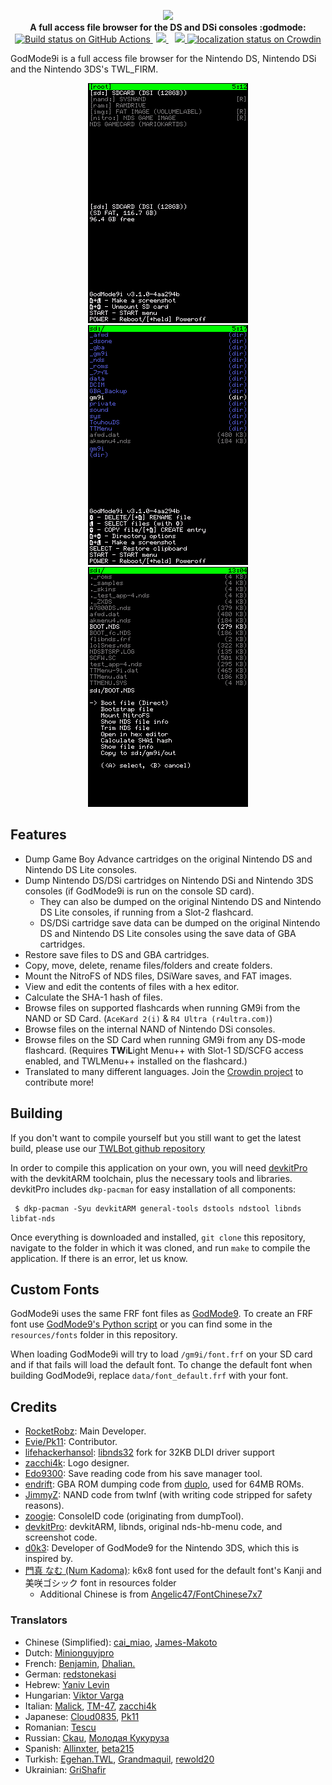 <p align="center">
	<img src="https://github.com/DS-Homebrew/GodMode9i/raw/master/resources/logo2_small.png"><br>
	<b>A full access file browser for the DS and DSi consoles :godmode:</b>
	<br>
	<a href="https://github.com/DS-Homebrew/GodMode9i/actions/workflows/building.yml">
		<img src="https://github.com/DS-Homebrew/GodMode9i/actions/workflows/building.yml/badge.svg" height="20" alt="Build status on GitHub Actions">
	</a>
	<a href="https://discord.gg/fCzqcWteC4" style="padding-left: 5px; padding-right: 5px;">
		<img src="https://img.shields.io/badge/Discord%20Server-%23GodMode9i-green.svg">
	</a>
	<a href="https://gbatemp.net/threads/release-godmode9i-all-access-file-browser-for-the-ds-i-and-3ds.520096/" style="padding-left: 5px;">
		<img src="https://img.shields.io/badge/GBAtemp-thread-blue.svg" height="20">
	</a>
	<a href="https://crowdin.com/project/godmode9i">
		<img src="https://badges.crowdin.net/godmode9i/localized.svg" alt="localization status on Crowdin">
	</a>
</p>

GodMode9i is a full access file browser for the Nintendo DS, Nintendo DSi and the Nintendo 3DS's TWL_FIRM.

<div align="center">
	<img src="https://github.com/DS-Homebrew/GodMode9i/raw/master/resources/screenshots/drive-menu.png" alt="Drive menu">
	<img src="https://github.com/DS-Homebrew/GodMode9i/raw/master/resources/screenshots/file-list.png" alt="File list">
	<img src="https://github.com/DS-Homebrew/GodMode9i/raw/master/resources/screenshots/nds-file-menu.png" alt="NDS file menu">
</div>

## Features

- Dump Game Boy Advance cartridges on the original Nintendo DS and Nintendo DS Lite consoles.
- Dump Nintendo DS/DSi cartridges on Nintendo DSi and Nintendo 3DS consoles (if GodMode9i is run on the console SD card).
   - They can also be dumped on the original Nintendo DS and Nintendo DS Lite consoles, if running from a Slot-2 flashcard.
   - DS/DSi cartridge save data can be dumped on the original Nintendo DS and Nintendo DS Lite consoles using the save data of GBA cartridges.
- Restore save files to DS and GBA cartridges.
- Copy, move, delete, rename files/folders and create folders.
- Mount the NitroFS of NDS files, DSiWare saves, and FAT images.
- View and edit the contents of files with a hex editor.
- Calculate the SHA-1 hash of files.
- Browse files on supported flashcards when running GM9i from the NAND or SD Card. (`AceKard 2(i)` & `R4 Ultra (r4ultra.com)`)
- Browse files on the internal NAND of Nintendo DSi consoles.
- Browse files on the SD Card when running GM9i from any DS-mode flashcard. (Requires **TW**i**L**ight Menu++ with Slot-1 SD/SCFG access enabled, and TWLMenu++ installed on the flashcard.)
- Translated to many different languages. Join the [Crowdin project](https://crowdin.com/project/godmode9i) to contribute more!

## Building
If you don't want to compile yourself but you still want to get the latest build, please use our [TWLBot github repository](https://github.com/TWLBot/Builds/blob/master/extras/GodMode9i.7z)

In order to compile this application on your own, you will need [devkitPro](https://devkitpro.org/) with the devkitARM toolchain, plus the necessary tools and libraries. devkitPro includes `dkp-pacman` for easy installation of all components:

```
 $ dkp-pacman -Syu devkitARM general-tools dstools ndstool libnds libfat-nds
```

Once everything is downloaded and installed, `git clone` this repository, navigate to the folder in which it was cloned, and run `make` to compile the application. If there is an error, let us know.

## Custom Fonts
GodMode9i uses the same FRF font files as [GodMode9](https://github.com/d0k3/GodMode9). To create an FRF font use [GodMode9's Python script](https://github.com/d0k3/GodMode9/blob/master/utils/fontriff.py) or you can find some in the `resources/fonts` folder in this repository.

When loading GodMode9i will try to load `/gm9i/font.frf` on your SD card and if that fails will load the default font. To change the default font when building GodMode9i, replace `data/font_default.frf` with your font.

## Credits
- [RocketRobz](https://github.com/RocketRobz): Main Developer.
- [Evie/Pk11](https://github.com/Epicpkmn11): Contributor.
- [lifehackerhansol](https://github.com/lifehackerhansol): [libnds32](https://github.com/lifehackerhansol/libnds32) fork for 32KB DLDI driver support
- [zacchi4k](https://github.com/zacchi4k): Logo designer.
- [Edo9300](https://github.com/edo9300): Save reading code from his save manager tool.
- [endrift](https://github.com/endrift): GBA ROM dumping code from [duplo](https://github.com/endrift/duplo), used for 64MB ROMs.
- [JimmyZ](https://github.com/JimmyZ): NAND code from twlnf (with writing code stripped for safety reasons).
- [zoogie](https://github.com/zoogie): ConsoleID code (originating from dumpTool).
- [devkitPro](https://github.com/devkitPro): devkitARM, libnds, original nds-hb-menu code, and screenshot code.
- [d0k3](https://github.com/d0k3): Developer of GodMode9 for the Nintendo 3DS, which this is inspired by.
- [門真 なむ (Num Kadoma)](https://littlelimit.net): k6x8 font used for the default font's Kanji and 美咲ゴシック font in resources folder
   - Additional Chinese is from [Angelic47/FontChinese7x7](https://github.com/Angelic47/FontChinese7x7)

### Translators
- Chinese (Simplified): [cai_miao](https://crowdin.com/profile/cai_miao), [James-Makoto](https://crowdin.com/profile/vcmod55)
- Dutch: [Minionguyjpro](https://crowdin.com/profile/minionguyjpro)
- French: [Benjamin](https://crowdin.com/profile/sombrabsol), [Dhalian.](https://crowdin.com/profile/dhalian3630)
- German: [redstonekasi](https://crowdin.com/profile/redstonekasi)
- Hebrew: [Yaniv Levin](https://crowdin.com/profile/y4niv)
- Hungarian: [Viktor Varga](http://github.com/vargaviktor)
- Italian: [Malick](https://crowdin.com/profile/malick1160), [TM-47](https://crowdin.com/profile/-tm-), [zacchi4k](https://crowdin.com/profile/zacchi4k)
- Japanese: [Cloud0835](https://crowdin.com/profile/cloud0835), [Pk11](https://github.com/Epicpkmn11)
- Romanian: [Tescu](https://crowdin.com/profile/tescu48)
- Russian: [Ckau](https://crowdin.com/profile/ckau), [Молодая Кукуруза](https://crowdin.com/profile/bessmertnyi_mikhail)
- Spanish: [Allinxter](https://crowdin.com/profile/allinxter), [beta215](https://crowdin.com/profile/beta215)
- Turkish: [Egehan.TWL](https://crowdin.com/profile/egehan.twl), [Grandmaquil](https://crowdin.com/profile/grandmaquil), [rewold20](https://crowdin.com/profile/rewold20)
- Ukrainian: [GriShafir](https://crowdin.com/profile/grishafir)
